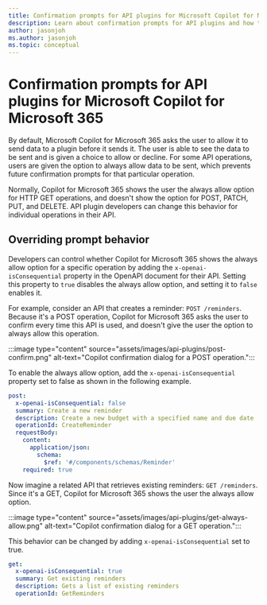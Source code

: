 ```yaml
---
title: Confirmation prompts for API plugins for Microsoft Copilot for Microsoft 365
description: Learn about confirmation prompts for API plugins and how to change default confirmation behavior for Microsoft Copilot for Microsoft 365
author: jasonjoh
ms.author: jasonjoh
ms.topic: conceptual
---
```


# Confirmation prompts for API plugins for Microsoft Copilot for Microsoft 365

By default, Microsoft Copilot for Microsoft 365 asks the user to allow it to send data to a plugin before it sends it. The user is able to see the data to be sent and is given a choice to allow or decline. For some API operations, users are given the option to always allow data to be sent, which prevents future confirmation prompts for that particular operation.

Normally, Copilot for Microsoft 365 shows the user the always allow option for HTTP GET operations, and doesn't show the option for POST, PATCH, PUT, and DELETE. API plugin developers can change this behavior for individual operations in their API.

## Overriding prompt behavior

Developers can control whether Copilot for Microsoft 365 shows the always allow option for a specific operation by adding the `x-openai-isConsequential` property in the OpenAPI document for their API. Setting this property to `true` disables the always allow option, and setting it to `false` enables it.

For example, consider an API that creates a reminder: `POST /reminders`. Because it's a POST operation, Copilot for Microsoft 365 asks the user to confirm every time this API is used, and doesn't give the user the option to always allow this operation.

:::image type="content" source="assets/images/api-plugins/post-confirm.png" alt-text="Copilot confirmation dialog for a POST operation.":::

To enable the always allow option, add the `x-openai-isConsequential` property set to false as shown in the following example.

```yml
post:
  x-openai-isConsequential: false
  summary: Create a new reminder
  description: Create a new budget with a specified name and due date
  operationId: CreateReminder
  requestBody:
    content:
      application/json:
        schema:
          $ref: '#/components/schemas/Reminder'
    required: true
```

Now imagine a related API that retrieves existing reminders: `GET /reminders`. Since it's a GET, Copilot for Microsoft 365 shows the user the always allow option.

:::image type="content" source="assets/images/api-plugins/get-always-allow.png" alt-text="Copilot confirmation dialog for a GET operation.":::

This behavior can be changed by adding `x-openai-isConsequential` set to true.

```yml
get:
  x-openai-isConsequential: true
  summary: Get existing reminders
  description: Gets a list of existing reminders
  operationId: GetReminders
```
